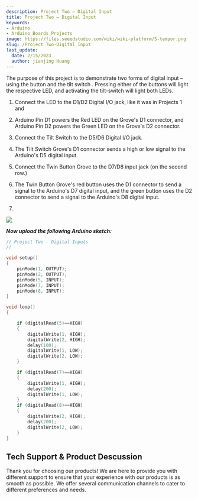 ```yaml
---
description: Project Two – Digital Input
title: Project Two – Digital Input
keywords:
- Arduino
- Arduino_Boards_Projects
image: https://files.seeedstudio.com/wiki/wiki-platform/S-tempor.png
slug: /Project_Two-Digital_Input
last_update:
  date: 2/15/2023
  author: jianjing Huang
---
```

<!-- ---
name: Project Two – Digital Input
category: Tutorial
oldwikiname:  Project Two – Digital Input
prodimagename:
surveyurl: https://www.research.net/r/LinkIt_ONE_Tutorial-The_Basics
--- -->

The purpose of this project is to demonstrate two forms of digital input – using the button and the tilt switch . Pressing either of the buttons will light the respective LED, and activating the tilt-switch will light both LEDs.

1. Connect the LED to the D1/D2 Digital I/O jack, like it was in Projects 1 and

2. Arduino Pin D1 powers the Red LED on the Grove's D1 connector, and Arduino Pin D2 powers the Green LED on the Grove's D2 connector.

3. Connect the Tilt Switch to the D5/D6 Digital I/O jack.

4. The Tilt Switch Grove's D1 connector sends a high or low signal to the Arduino's D5 digital input.
5. Connect the Twin Button Grove to the D7/D8 input jack (on the second row.)

6. The Twin Button Grove's red button uses the D1 connector to send a signal to the Arduino's D7 digital input, and the green button uses the D2 connector to send a signal to the Arduino's D8 digital input.
7.

![](https://files.seeedstudio.com/wiki/Project_Two-Digital_Input/img/Conn-two.jpg)

_**Now upload the following Arduino sketch:**_

```c++
// Project Two - Digital Inputs
//

void setup()
{
    pinMode(1, OUTPUT);
    pinMode(2, OUTPUT);
    pinMode(5, INPUT);
    pinMode(7, INPUT);
    pinMode(8, INPUT);
}

void loop()
{

    if (digitalRead(5)==HIGH)
    {
        digitalWrite(1, HIGH);
        digitalWrite(2, HIGH);
        delay(100);
        digitalWrite(1, LOW);
        digitalWrite(2, LOW);
    }

    if (digitalRead(7)==HIGH)
    {
        digitalWrite(1, HIGH);
        delay(200);
        digitalWrite(1, LOW);
    }
    if (digitalRead(8)==HIGH)
    {
        digitalWrite(2, HIGH);
        delay(200);
        digitalWrite(2, LOW);
    }
}
```

## Tech Support & Product Descussion

Thank you for choosing our products! We are here to provide you with different support to ensure that your experience with our products is as smooth as possible. We offer several communication channels to cater to different preferences and needs.

<div class="button_tech_support_container">
<a href="https://forum.seeedstudio.com/" class="button_forum"></a> 
<a href="https://www.seeedstudio.com/contacts" class="button_email"></a>
</div>

<div class="button_tech_support_container">
<a href="https://discord.gg/eWkprNDMU7" class="button_discord"></a> 
<a href="https://github.com/Seeed-Studio/wiki-documents/discussions/69" class="button_discussion"></a>
</div>
